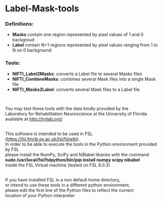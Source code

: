 # Label-Mask-tools

### Definitions:  
* __Masks__ contain one region represented by pixel values of 1 and 0 backgroud  
* __Label__ contain N>1 regions represented by pixel values ranging from 1 to N on 0 background  

### Tools:  
* __NIFTI_Label2Masks__:  converts a Label file to several Masks files  
* __NIFTI_CombineMasks__: combines several Mask files into a single Mask file  
* __NIFTI_Masks2Label__:  converts several Mask files to a Label file  
<br/>

You may test these tools with the data kindly provided by the  
Laboratory for Rehabilitation Neuroscience at the University of Florida  
available at http://lrnlab.org/  
<br/>
    
This software is intended to be used in FSL (https://fsl.fmrib.ox.ac.uk/fsl/fslwiki).  
In order to be able to execute the tools in the Python environment provided by FSL  
please install the NumPy, SciPy and NiBabel libaries with the command  
__sudo /usr/local/fsl/fslpython/bin/pip install numpy scipy nibabel__  
inside the FSL Virtual machine (tested on FSL 6.0.3)   
<br/>

If you have installed FSL in a non default home directory,  
or intend to use these tools in a different python environment,  
please edit the first line of the Python files to reflect the correct  
location of your Python interpreter  
  
  
